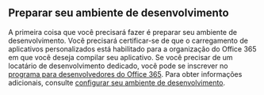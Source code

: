 ## <a name="prepare-your-development-environment"></a>Preparar seu ambiente de desenvolvimento

A primeira coisa que você precisará fazer é preparar seu ambiente de desenvolvimento. Você precisará certificar-se de que o carregamento de aplicativos personalizados está habilitado para a organização do Office 365 em que você deseja compilar seu aplicativo. Se você precisar de um locatário de desenvolvimento dedicado, você pode se inscrever no [programa para desenvolvedores do Office 365](https://developer.microsoft.com/office/dev-program). Para obter informações adicionais, consulte [configurar seu ambiente de desenvolvimento](~/concepts/build-and-test/prepare-your-o365-tenant.md).